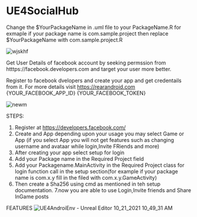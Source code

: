 # UE4SocialHub

Change the $YourPackageName in .uml file to your PackageName.R for exmaple if your package name is com.sample.project then replace $YourPackageName with com.sample.project.R 


![wjskhf](https://user-images.githubusercontent.com/37648290/137561836-a87dafc5-2db1-42bf-aef9-1526012afa71.png)



Get User Details of facebook account by seeking permssion from htttps://facebook.developers.com
and target your user more better.


Register to facebook dvelopers and create your app and get credentails from it.
For more details visit
https://rearandroid.com
<string name="facebook_app_id">{YOUR_FACEBOOK_APP_ID}</string>
<string name="fb_login_protocol_scheme">{YOUR_FACEBOOK_TOKEN}</string>

![newm](https://user-images.githubusercontent.com/37648290/137561901-3a8685ac-700a-4075-9c3c-69a773cf15a5.png)



STEPS:
1. Register at https://developers.facebook.com/
2. Create and App depending upon your usage you may select Game or App
(if you select App you will not get features such as changing username and avataar while login,Invite FRiends and more)
3. After creating your app select setup for login
4. Add your Package name in the Required Project field
5. Add your Packagename.MainActivity in the Required Project class for login function call in the setup section(for example if your package name is com.x.y fill in the filed with com.x.y.GameActivity)
6. Then create a Sha256 using cmd as mentioned in teh setup documentation.
7.now you are able to use Login,Invite friends and Share InGame posts




FEATURES 
![UE4AndroiEnv - Unreal Editor 10_21_2021 10_49_31 AM](https://user-images.githubusercontent.com/37648290/138216572-1c643b36-00a0-41b5-9a14-4aa9d704ded8.png)

